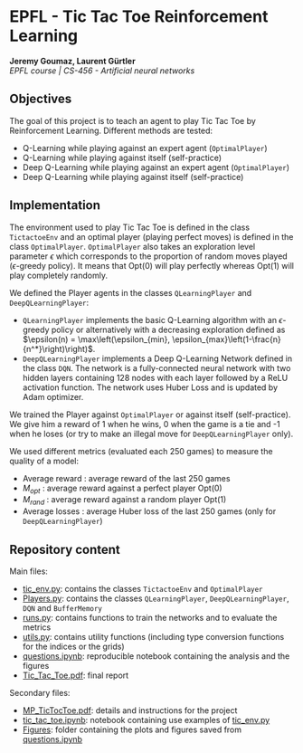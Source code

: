 # EPFL - Tic Tac Toe Reinforcement Learning
**Jeremy Goumaz, Laurent Gürtler**
<br>_EPFL course | CS-456 - Artificial neural networks_
## Objectives
The goal of this project is to teach an agent to play Tic Tac Toe by Reinforcement Learning. Different methods are tested:
- Q-Learning while playing against an expert agent (`OptimalPlayer`)
- Q-Learning while playing against itself (self-practice)
- Deep Q-Learning while playing against an expert agent (`OptimalPlayer`)
- Deep Q-Learning while playing against itself (self-practice)
## Implementation
The environment used to play Tic Tac Toe is defined in the class `TictactoeEnv` and an optimal player (playing perfect moves) is defined in the class `OptimalPlayer`. `OptimalPlayer` also takes an exploration level parameter $\epsilon$ which corresponds to the proportion of random moves played ($\epsilon$-greedy policy). It means that Opt(0) will play perfectly whereas Opt(1) will play completely randomly.

We defined the Player agents in the classes `QLearningPlayer` and `DeepQLearningPlayer`:
- `QLearningPlayer` implements the basic Q-Learning algorithm with an $\epsilon$-greedy policy or alternatively with a decreasing exploration defined as $\epsilon(n) = \max\left(\epsilon_{min}, \epsilon_{max}\left(1-\frac{n}{n^*}\right)\right)$.
- `DeepQLearningPlayer` implements a Deep Q-Learning Network defined in the class `DQN`. The network is a fully-connected neural network with two hidden layers containing 128 nodes with each layer followed by a ReLU activation function. The network uses Huber Loss and is updated by Adam optimizer.

We trained the Player against `OptimalPlayer` or against itself (self-practice). We give him a reward of 1 when he wins, 0 when the game is a tie and -1 when he loses (or try to make an illegal move for `DeepQLearningPlayer` only). 

We used different metrics (evaluated each 250 games) to measure the quality of a model:
- Average reward : average reward of the last 250 games
- $M_{opt}$ : average reward against a perfect player Opt(0)
- $M_{rand}$ : average reward against a random player Opt(1)
- Average losses : average Huber loss of the last 250 games (only for `DeepQLearningPlayer`)
## Repository content
Main files:
- [tic_env.py](tic_env.py): contains the classes `TictactoeEnv` and `OptimalPlayer`
- [Players.py](Players.py): contains the classes `QLearningPlayer`,  `DeepQLearningPlayer`, `DQN` and `BufferMemory`
- [runs.py](runs.py): contains functions to train the networks and to evaluate the metrics
- [utils.py](utils.py): contains utility functions (including type conversion functions for the indices or the grids)
- [questions.ipynb](questions.ipynb): reproducible notebook containing the analysis and the figures
- [Tic_Tac_Toe.pdf](Tic_Tac_Toe.pdf): final report

Secondary files:
- [MP_TicTocToe.pdf](MP_TicTocToe.pdf): details and instructions for the project
- [tic_tac_toe.ipynb](tic_tac_toe.ipynb): notebook containing use examples of [tic_env.py](tic_env.py)
- [Figures](Figures): folder containing the plots and figures saved from [questions.ipynb](questions.ipynb)
